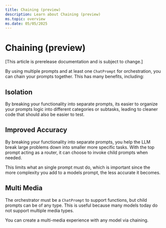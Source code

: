 ```yaml
---
title: Chaining (preview)
description: Learn about Chaining (preview)
ms.topic: overview
ms.date: 05/05/2025
---
```


# Chaining (preview)

[This article is prerelease documentation and is subject to change.]

By using multiple prompts and at least one `ChatPrompt` for orchestration,
you can chain your prompts together. This has many benefits, including:

## Isolation

By breaking your functionality into separate prompts, its easier to organize your
prompts logic into different categories or subtasks, leading to cleaner code that
should also be easier to test.

## Improved Accuracy

By breaking your functionality into separate prompts, you help the LLM
break large problems down into smaller more specific tasks. With the top prompt
acting as a router, it can choose to invoke child prompts when needed.

This limits what an single prompt must do, which is important since the more complexity
you add to a models prompt, the less accurate it becomes.

## Multi Media

The orchestrator must be a `ChatPrompt` to support functions, but child prompts
can be of any type. This is useful because many models today do not support
multiple media types.

You can create a multi-media experience with any model via chaining.